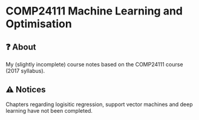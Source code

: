 # COMP24111 Machine Learning and Optimisation

## :question: About
My (slightly incomplete) course notes based on the COMP24111 course (2017 syllabus).

## :warning: Notices
Chapters regarding logisitic regression, support vector machines and deep learning have not been completed.
